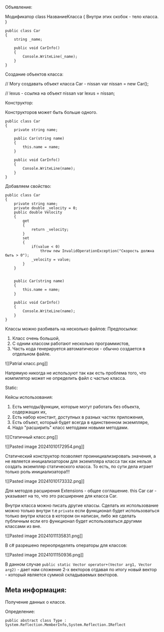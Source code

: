 Объявление:

Модификатор class НазваниеКласса
{
	Внутри этих скобок - тело класса.
}

```
public class Car
{
	string _name;

	public void CarInfo()
	{
		Console.WriteLine(_name);
	}
}
```

Создание объектов класса:

// Могу создавать объект класса Car - nissan
var nissan = new Car();

// lexus - ссылка на объект nissan
var lexus = nissan;

Конструктор:

Конструкторов может быть больше одного.

```
public class Car
{
	private string name;

	public Car(string name)
	{
		this.name = name;
	}

	public void CarInfo()
	{
		Console.WriteLine(name);
	}
}
```

Добавляем свойство:

```
public class Car
{
	private string name;
	private double _velocity = 0;
	public double Velocity
	{
		get
		{
			return _velocity;
		}
		set
		{
			if(value < 0)
				throw new InvalidOperationException("Скорость должна быть > 0");
			_velocity = value;
		}
	}


	public Car(string name)
	{
		this.name = name;
	}

	public void CarInfo()
	{
		Console.WriteLine(name);
	}
}
```

Классы можно разбивать на несколько файлов:
Предпосылки:
1. Класс очень большой,
2. С одним классом работают несколько программистов,
3. Часть кода генерируется автоматически - обычно создается в отдельном файле.

![[Patrial класс.png]]

Напрямую никогда не используют так как есть проблема того, что компилятор может не определить файл с частью класса.

Static:

Кейсы использования:
1. Есть методы/функции, которые могут работать без объекта, содержащих их,
2. Есть набор констант, доступных в разных частях приложения,
3. Есть объект, который будет всегда в единственном экземпляре,
4. Надо "расширить" класс методами новыми методами.

![[Статичный класс.png]]

![[Pasted image 20241010172954.png]]

Статический конструктор позволяет проинициализировать значения, а не является инициализатором для экземпляра класса так как нельзя создать экземпляр статического класса.
То есть, по сути дела играет только роль инициализатора!!!

![[Pasted image 20241010173332.png]]

Для методов расширения Extensions - общее соглашение.
this Car car - указывает на то, что это расширение для класса Car.

Внутри класса можно писать другие классы. Сделать их использование можно только внутри т.е `private` если функционал будет использоваться только внутри класса в котором он написан, либо же сделать публичным если его функционал будет использоваться другими классами из вне.

![[Pasted image 20241011135831.png]]

В c# разрешено переопределять операторы для классов:

![[Pasted image 20241011150936.png]]

В данном случае `public static Vector operator+(Vector arg1, Vector arg2)` - дает нам сложение 2-х векторов отдавая по итогу новый вектор - который является суммой складываемых векторов.

## Meta информация:

Получение данных о классе.

Определение:

	public abstract class Type :
	System.Reflection.MemberInfo,System.Reflection.IReflect


